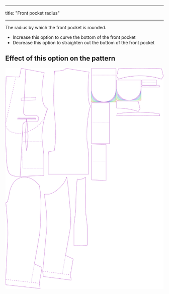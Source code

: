 - - -
title: "Front pocket radius"
- - -

The radius by which the front pocket is rounded.

- Increase this option to curve the bottom of the front pocket
- Decrease this option to straighten out the bottom of the front pocket

## Effect of this option on the pattern

![This image shows the effect of this option by superimposing several variants that have a different value for this option](jaeger_frontpocketradius_sample.svg "Effect of this option on the pattern")
